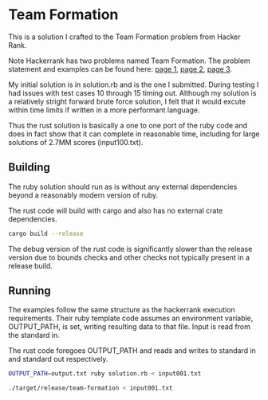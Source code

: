 # Team Formation

This is a solution I crafted to the Team Formation problem from Hacker Rank.

Note Hackerrank has two problems named Team Formation. The problem statement
and examples can be found here: [page 1](file:///problem_statement_1.png),
[page 2](file:///problem_statement_2.png), [page 3](file:///problem_statement_3.png).

My initial solution is in solution.rb and is the one I submitted. During testing
I had issues with test cases 10 through 15 timing out. Although my solution is
a relatively stright forward brute force solution, I felt that it would excute
within time limits if written in a more performant language.

Thus the rust solution is basically a one to one port of the ruby code and does
in fact show that it can complete in reasonable time, including for large
solutions of 2.7MM scores (input100.txt).

## Building

The ruby solution should run as is without any external dependencies beyond a
reasonably modern version of ruby.

The rust code will build with cargo and also has no external crate dependencies.

```bash
cargo build --release
```

The debug version of the rust code is significantly slower than the release version
due to bounds checks and other checks not typically present in a release build.

## Running

The examples follow the same structure as the hackerrank execution requirements.
Their ruby template code assumes an environment variable, OUTPUT\_PATH, is set,
writing resulting data to that file. Input is read from the standard in.

The rust code foregoes OUTPUT\_PATH and reads and writes to standard in and
standard out respectively.

```bash
OUTPUT_PATH=output.txt ruby solution.rb < input001.txt
```

```bash
./target/release/team-formation < input001.txt
```

